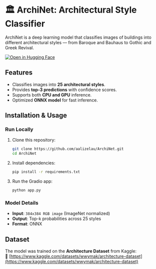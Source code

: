 # 🏛️ ArchiNet: Architectural Style Classifier

ArchiNet is a deep learning model that classifies images of buildings into different architectural styles — from Baroque and Bauhaus to Gothic and Greek Revival.

[![Open in Hugging Face](https://img.shields.io/badge/🤗%20Hugging%20Face-Live%20Demo-blue)](https://huggingface.co/spaces/aalize/ArchiNet)

## Features
- Classifies images into **25 architectural styles**.
- Provides **top-3 predictions** with confidence scores.
- Supports both **CPU and GPU** inference.
- Optimized **ONNX model** for fast inference.

## Installation & Usage

### Run Locally
1. Clone this repository:
   ```bash
   git clone https://github.com/aalizelau/ArchiNet.git
   cd ArchiNet
   
   ```

2. Install dependencies:
   ```bash
   pip install -r requirements.txt
   ```

3. Run the Gradio app:
   ```bash
   python app.py
   ```

### Model Details
- **Input**: `384x384 RGB image` (ImageNet normalized)
- **Output**: Top-k probabilities across 25 styles
- **Format**: ONNX

## Dataset
The model was trained on the **Architecture Dataset** from Kaggle:  
🔗 [https://www.kaggle.com/datasets/wwymak/architecture-dataset](https://www.kaggle.com/datasets/wwymak/architecture-dataset)
